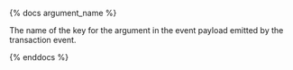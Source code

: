 {% docs argument_name %}

The name of the key for the argument in the event payload emitted by the transaction event.

{% enddocs %}
